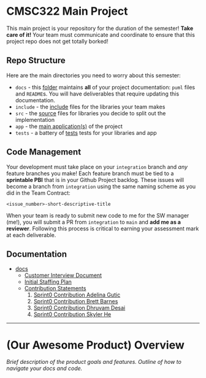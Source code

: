 # CMSC322 Main Project 

This main project is your repository for the duration of the semester! **Take care of it!**
Your team must communicate and coordinate to ensure that this project repo does not get totally borked!

## Repo Structure
Here are the main directories you need to worry about this semester:
+ `docs` - this [folder](docs/README.md) maintains **all** of your project documentation: `puml` files and `README`s. You will have deliverables that require updating this documentation.
+ `include` - the [include](include/INCLUDE.md) files for the libraries your team makes
+ `src` - the [source](src/SRC.md) files for libraries you decide to split out the implementation
+ `app` - the [main application(s)](app/APP.md) of the project
+ `tests` - a battery of [tests](tests/TESTS.md) tests for your libraries and app

## Code Management

Your development must take place on your `integration` branch and *any* feature branches you make!
Each feature branch must be tied to a **sprintable PBI** that is in your Github Project backlog.
These issues will become a branch from `integration` using the same naming scheme as you did in the Team Contract:
```
<issue_number>-short-descriptive-title
```

When your team is ready to submit new code to me for the SW manager (me!), you will submit a PR from `integration` to `main` and **add me as a reviewer**.
Following this process is critical to earning your assessment mark at each deliverable.

## Documentation

+ [docs](docs/README.md)
    + [Customer Interview Document](docs/notes/customer_interview_document.md)
    + [Initial Staffing Plan](docs/notes/initial_staffing_plan.md)
    + [Contribution Statements](docs/contributions)
        1. [Sprint0 Contribution Adelina Gutic](docs/contributions/Sprint0_Contribution_AdelinaGutic.md)
        2. [Sprint0 Contribution Brett Barnes](docs/contributions/Sprint0_Contribution_BrettBarnes.md)
        3. [Sprint0 Contribution Dhruvam Desai](docs/contributions/Sprint0_Contribution_DhruvamDesai.md)
        4. [Sprint0 Contribution Skyler He](docs/contributions/Sprint0_Contribution_SkylerHe.md)
---

# (Our Awesome Product) Overview

*Brief description of the product goals and features. Outline of how to navigate your docs and code.*

